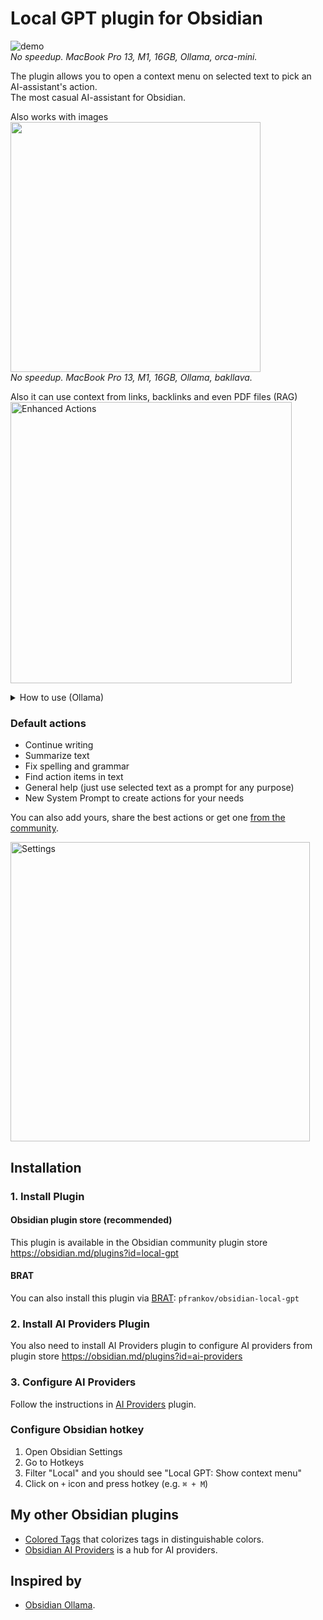 # Local GPT plugin for Obsidian

![demo](https://github.com/pfrankov/obsidian-local-gpt/assets/584632/724d4399-cb6c-4531-9f04-a1e5df2e3dad)  
_No speedup. MacBook Pro 13, M1, 16GB, Ollama, orca-mini._ 

The plugin allows you to open a context menu on selected text to pick an AI-assistant's action.  
The most casual AI-assistant for Obsidian.

Also works with images  
<img width="400" src="https://github.com/pfrankov/obsidian-local-gpt/assets/584632/a05d68fa-5419-4386-ac43-82b9513999ad">  
_No speedup. MacBook Pro 13, M1, 16GB, Ollama, bakllava._

Also it can use context from links, backlinks and even PDF files (RAG)  
<img width="450" alt="Enhanced Actions" src="https://github.com/user-attachments/assets/5fa2ed36-0ef5-43b0-8f16-07588f76d780">
<details>
  <summary>How to use (Ollama)</summary>
  <p>
    1. Install Embedding model:
  </p>
  <ul>
    <li>For English: <code>ollama pull nomic-embed-text</code> (fastest)</li>
    <li>For other languages: <code>ollama pull bge-m3</code> (slower, but more accurate)</li>
  </ul>
  <p>
    2. Select Embedding provider in plugin's settings and try to use the largest model with largest context window.
  </p>
</details>

### Default actions
- Continue writing
- Summarize text
- Fix spelling and grammar
- Find action items in text
- General help (just use selected text as a prompt for any purpose)
- New System Prompt to create actions for your needs 

You can also add yours, share the best actions or get one [from the community](https://github.com/pfrankov/obsidian-local-gpt/discussions/2).

<img width="479" alt="Settings" src="https://github.com/user-attachments/assets/5337e74c-864b-45cb-82e0-2c32bbbfa3ed" />

## Installation
### 1. Install Plugin
#### Obsidian plugin store (recommended)
This plugin is available in the Obsidian community plugin store https://obsidian.md/plugins?id=local-gpt

#### BRAT
You can also install this plugin via [BRAT](https://obsidian.md/plugins?id=obsidian42-brat): `pfrankov/obsidian-local-gpt`

### 2. Install AI Providers Plugin
You also need to install AI Providers plugin to configure AI providers from plugin store https://obsidian.md/plugins?id=ai-providers

### 3. Configure AI Providers
Follow the instructions in [AI Providers](https://github.com/pfrankov/obsidian-ai-providers) plugin.

### Configure Obsidian hotkey
1. Open Obsidian Settings
2. Go to Hotkeys
3. Filter "Local" and you should see "Local GPT: Show context menu"
4. Click on `+` icon and press hotkey (e.g. `⌘ + M`)

## My other Obsidian plugins
- [Colored Tags](https://github.com/pfrankov/obsidian-colored-tags) that colorizes tags in distinguishable colors. 
- [Obsidian AI Providers](https://github.com/pfrankov/obsidian-ai-providers) is a hub for AI providers.

## Inspired by
- [Obsidian Ollama](https://github.com/hinterdupfinger/obsidian-ollama).
